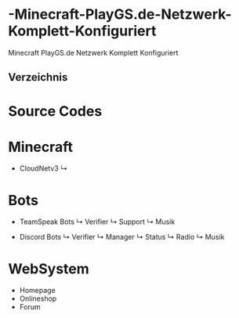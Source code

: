 # -Minecraft-PlayGS.de-Netzwerk-Komplett-Konfiguriert
 Minecraft PlayGS.de Netzwerk Komplett Konfiguriert

## Verzeichnis
# Source Codes

# Minecraft
- CloudNetv3
  ↳

# Bots
- TeamSpeak Bots
  ↳ Verifier
  ↳ Support
  ↳ Musik

- Discord Bots
  ↳ Verifier
  ↳ Manager
  ↳ Status
  ↳ Radio
  ↳ Musik

# WebSystem
- Homepage
- Onlineshop
- Forum